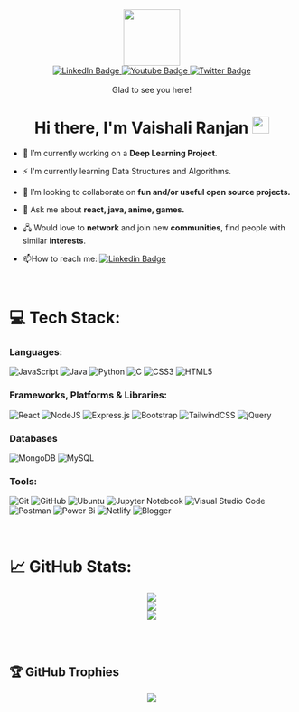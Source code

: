 


<div id="header" align="center">
  <img src="https://media.giphy.com/media/M9gbBd9nbDrOTu1Mqx/giphy.gif" width="100"/>
  <div id="badges">
  <a href="https://www.linkedin.com/in/vaishaliiranjan">
    <img src="https://img.shields.io/badge/LinkedIn-blue?style=for-the-badge&logo=linkedin&logoColor=white" alt="LinkedIn Badge"/>
  </a>
  <a href="https://instagram.com/vaishaliiranjan?igshid=ZmZhODViOGI=">
    <img src="https://img.shields.io/badge/Instagram-red?style=for-the-badge&logo=instagram&logoColor=white" alt="Youtube Badge"/>
  </a>
  <a href="your-twitter-URL">
    <img src="https://img.shields.io/badge/Twitter-blue?style=for-the-badge&logo=twitter&logoColor=white" alt="Twitter Badge"/>
  </a>
  
</div>
<br>
<div>
Glad to see you here!
</div>

<img src="https://komarev.com/ghpvc/?username=vaishaliranjan&style=flat-square&color=blue" alt=""/>
<h1>
  Hi there, I'm Vaishali Ranjan
  <img src="https://media.giphy.com/media/hvRJCLFzcasrR4ia7z/giphy.gif" width="30px"/>
</h1>
</div>

-   🔭 I’m currently working on a **Deep Learning Project**.

-   :zap: I'm currently learning Data Structures and Algorithms.

-   👯 I’m looking to collaborate on **fun and/or useful open source projects.**

-   💬 Ask me about **react, java, anime, games.**

-   🖧 Would love to **network** and join new **communities**, find people with similar **interests**.

- :mailbox:How to reach me: [![Linkedin Badge](https://img.shields.io/badge/-LinkedIn-blue?style=flat&logo=Linkedin&logoColor=white)](https://www.linkedin.com/in/vaishaliiranjan)

<br/>


# 💻 Tech Stack:

### Languages:
![JavaScript](https://img.shields.io/badge/javascript-%23323330.svg?style=for-the-badge&logo=javascript&logoColor=%23F7DF1E)
![Java](https://img.shields.io/badge/java-%23ED8B00.svg?style=for-the-badge&logo=java&logoColor=white)
![Python](https://img.shields.io/badge/python-3670A0?style=for-the-badge&logo=python&logoColor=ffdd54)
![C](https://img.shields.io/badge/c-%2300599C.svg?style=for-the-badge&logo=c&logoColor=white)
![CSS3](https://img.shields.io/badge/css3-%231572B6.svg?style=for-the-badge&logo=css3&logoColor=white)
![HTML5](https://img.shields.io/badge/html5-%23E34F26.svg?style=for-the-badge&logo=html5&logoColor=white)

### Frameworks, Platforms & Libraries:
![React](https://img.shields.io/badge/react-%2320232a.svg?style=for-the-badge&logo=react&logoColor=%2361DAFB)
![NodeJS](https://img.shields.io/badge/node.js-6DA55F?style=for-the-badge&logo=node.js&logoColor=white)
![Express.js](https://img.shields.io/badge/express.js-%23404d59.svg?style=for-the-badge&logo=express&logoColor=%2361DAFB)
![Bootstrap](https://img.shields.io/badge/bootstrap-%23563D7C.svg?style=for-the-badge&logo=bootstrap&logoColor=white)
![TailwindCSS](https://img.shields.io/badge/tailwindcss-%2338B2AC.svg?style=for-the-badge&logo=tailwind-css&logoColor=white)
![jQuery](https://img.shields.io/badge/jquery-%230769AD.svg?style=for-the-badge&logo=jquery&logoColor=white)

### Databases
![MongoDB](https://img.shields.io/badge/MongoDB-%234ea94b.svg?style=for-the-badge&logo=mongodb&logoColor=white)
![MySQL](https://img.shields.io/badge/mysql-%2300f.svg?style=for-the-badge&logo=mysql&logoColor=white)


### Tools:
![Git](https://img.shields.io/badge/git-%23F05033.svg?style=for-the-badge&logo=git&logoColor=white)
![GitHub](https://img.shields.io/badge/github-%23121011.svg?style=for-the-badge&logo=github&logoColor=white)
![Ubuntu](https://img.shields.io/badge/Ubuntu-E95420?style=for-the-badge&logo=ubuntu&logoColor=white)
![Jupyter Notebook](https://img.shields.io/badge/jupyter-%23FA0F00.svg?style=for-the-badge&logo=jupyter&logoColor=white)
![Visual Studio Code](https://img.shields.io/badge/Visual%20Studio%20Code-0078d7.svg?style=for-the-badge&logo=visual-studio-code&logoColor=white)
![Postman](https://img.shields.io/badge/Postman-FF6C37?style=for-the-badge&logo=postman&logoColor=white)
![Power Bi](https://img.shields.io/badge/power_bi-F2C811?style=for-the-badge&logo=powerbi&logoColor=black)
![Netlify](https://img.shields.io/badge/netlify-%23000000.svg?style=for-the-badge&logo=netlify&logoColor=#00C7B7)
![Blogger](https://img.shields.io/badge/Blogger-FF5722?style=for-the-badge&logo=blogger&logoColor=white)

<br/>


# 📈 GitHub Stats:
<div align="center">

![](https://github-readme-stats.vercel.app/api?username=vaishaliranjan&theme=dark&hide_border=false&include_all_commits=true&count_private=false)<br/>
![](https://github-readme-streak-stats.herokuapp.com/?user=vaishaliranjan&theme=dark&hide_border=false)<br/>
![](https://github-readme-stats.vercel.app/api/top-langs/?username=vaishaliranjan&theme=dark&hide_border=false&include_all_commits=true&count_private=false&layout=compact)
</div>

<br/>
<br/>


## 🏆 GitHub Trophies
<div align="center">

![](https://github-profile-trophy.vercel.app/?username=vaishaliranjan&theme=radical&no-frame=false&no-bg=true&margin-w=4)
</div>

[link1]: https://drive.google.com/file/d/1HbK46IQ30giBo9pCRstxJn-2jwT89N1E/view?usp=sharing









